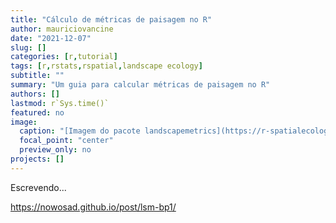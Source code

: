 ```yaml
---
title: "Cálculo de métricas de paisagem no R"
author: mauriciovancine
date: "2021-12-07"
slug: []
categories: [r,tutorial]
tags: [r,rstats,rspatial,landscape ecology]
subtitle: ""
summary: "Um guia para calcular métricas de paisagem no R"
authors: []
lastmod: r`Sys.time()`
featured: no
image:
  caption: "[Imagem do pacote landscapemetrics](https://r-spatialecology.github.io/landscapemetrics/)"
  focal_point: "center"
  preview_only: no
projects: []
---
```


Escrevendo...

https://nowosad.github.io/post/lsm-bp1/

